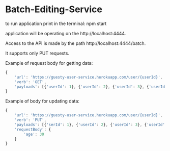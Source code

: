 # Batch-Editing-Service

to run application print in the terminal: 
npm start

application will be operating on the http://localhost:4444.

Access to the API is made by the path http://localhost:4444/batch.

It supports only PUT requests.

Example of request body for getting data: 
```javascript
{  
	'url': 'https://guesty-user-service.herokuapp.com/user/{userId}',  
	'verb': 'GET',  
	'payloads': [{'userId': 1}, {'userId': 2}, {'userId': 3}, {'userId': 4}]  
}  
```

Example of body for updating data:
```javascript
{  
	'url': 'https://guesty-user-service.herokuapp.com/user/{userId}',  
	'verb': 'PUT',  
	'payloads': [{'serId': 1}, {'userId': 2}, {'userId': 3}, {'userId': 4}, {'userId': 5}, {'userId': 6}, {'userId': 7}],  
	'requestBody': {  
		'age': 30  
	}  
} 
```
	
